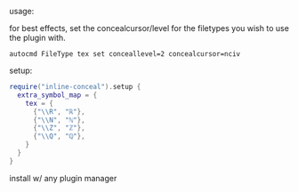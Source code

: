 usage:

for best effects, set the concealcursor/level for the filetypes you wish to use
the plugin with.
```vim
autocmd FileType tex set conceallevel=2 concealcursor=nciv
```

setup:
```lua
require("inline-conceal").setup {
  extra_symbol_map = {
    tex = {
      {"\\R", "ℝ"},
      {"\\N", "ℕ"},
      {"\\Z", "ℤ"},
      {"\\Q", "ℚ"},
    }
  }
}
```

install w/ any plugin manager
